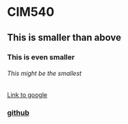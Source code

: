 # CIM540

## This is smaller than above

### This is even smaller

###### This might be the smallest

[Link to google](http://www.google.com)

### [github](http://www.github.com)